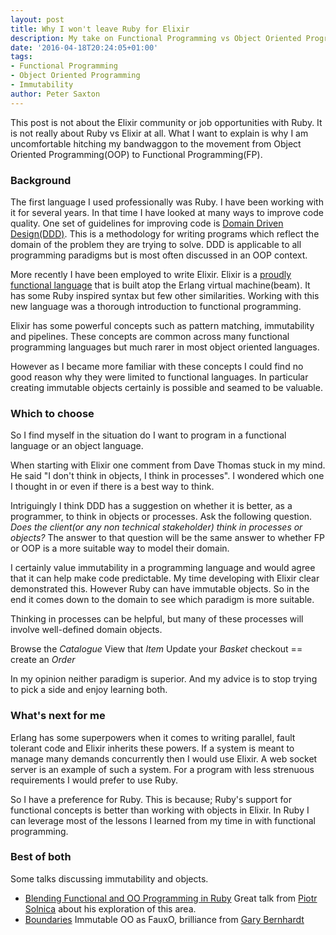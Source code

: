 ```yaml
---
layout: post
title: Why I won't leave Ruby for Elixir
description: My take on Functional Programming vs Object Oriented Programming.
date: '2016-04-18T20:24:05+01:00'
tags:
- Functional Programming
- Object Oriented Programming
- Immutability
author: Peter Saxton
---
```


This post is not about the Elixir community or job opportunities with Ruby.
It is not really about Ruby vs Elixir at all.
What I want to explain is why I am uncomfortable hitching my bandwaggon to the movement from Object Oriented Programming(OOP) to Functional Programming(FP).

### Background

The first language I used professionally was Ruby.
I have been working with it for several years.
In that time I have looked at many ways to improve code quality.
One set of guidelines for improving code is [Domain Driven Design(DDD)](http://insights.workshop14.io/2015/07/14/domain-driven-design-introduction.html).
This is a methodology for writing programs which reflect the domain of the problem they are trying to solve.
DDD is applicable to all programming paradigms but is most often discussed in an OOP context.

More recently I have been employed to write Elixir.
Elixir is a [proudly functional language](http://elixir-lang.org/) that is built atop the Erlang virtual machine(beam).
It has some Ruby inspired syntax but few other similarities.
Working with this new language was a thorough introduction to functional programming.

Elixir has some powerful concepts such as pattern matching, immutability and pipelines.
These concepts are common across many functional programming languages but much rarer in most object oriented languages.

However as I became more familiar with these concepts I could find no good reason why they were limited to functional languages.
In particular creating immutable objects certainly is possible and seamed to be valuable.

### Which to choose

So I find myself in the situation do I want to program in a functional language or an object language.

When starting with Elixir one comment from Dave Thomas stuck in my mind.
He said "I don't think in objects, I think in processes".
I wondered which one I thought in or even if there is a best way to think.

Intriguingly I think DDD has a suggestion on whether it is better, as a programmer, to think in objects or processes.
Ask the following question.
*Does the client(or any non technical stakeholder) think in processes or objects?*
The answer to that question will be the same answer to whether FP or OOP is a more suitable way to model their domain.

I certainly value immutability in a programming language and would agree that it can help make code predictable.
My time developing with Elixir clear demonstrated this.
However Ruby can have immutable objects.
So in the end it comes down to the domain to see which paradigm is more suitable.

Thinking in processes can be helpful, but many of these processes will involve well-defined domain objects.

Browse the *Catalogue*
View that *Item*
Update your *Basket*
checkout == create an *Order*

In my opinion neither paradigm is superior.
And my advice is to stop trying to pick a side and enjoy learning both.

### What's next for me
Erlang has some superpowers when it comes to writing parallel, fault tolerant code and Elixir inherits these powers.
If a system is meant to manage many demands concurrently then I would use Elixir.
A web socket server is an example of such a system.
For a program with less strenuous requirements I would prefer to use Ruby.

So I have a preference for Ruby.
This is because; Ruby's support for functional concepts is better than working with objects in Elixir.
In Ruby I can leverage most of the lessons I learned from my time in with functional programming.

### Best of both
Some talks discussing immutability and objects.

- [Blending Functional and OO Programming in Ruby](https://www.youtube.com/watch?v=rMxurF4oqsc)
  Great talk from [Piotr Solnica](https://twitter.com/_solnic_) about his exploration of this area.
- [Boundaries](https://www.youtube.com/watch?v=yTkzNHF6rMs) Immutable OO as FauxO, brilliance from [Gary Bernhardt](https://twitter.com/garybernhardt)
